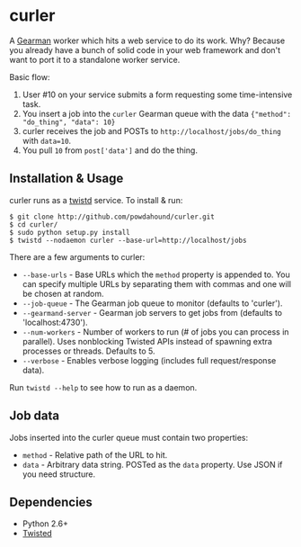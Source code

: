 curler
=======

A [Gearman][gm] worker which hits a web service to do its work. Why? Because you already have a bunch of solid code in your web framework and don't want to port it to a standalone worker service.

Basic flow:

1. User #10 on your service submits a form requesting some time-intensive task.
1. You insert a job into the `curler` Gearman queue with the data `{"method": "do_thing", "data": 10}`
1. curler receives the job and POSTs to `http://localhost/jobs/do_thing` with `data=10`.
1. You pull `10` from `post['data']` and do the thing.

Installation & Usage
--------------------
curler runs as a [twistd](http://linux.die.net/man/1/twistd) service. To install & run:

    $ git clone http://github.com/powdahound/curler.git
    $ cd curler/
    $ sudo python setup.py install
    $ twistd --nodaemon curler --base-url=http://localhost/jobs

There are a few arguments to curler:

 * `--base-urls` - Base URLs which the `method` property is appended to. You can specify multiple URLs by separating them with commas and one will be chosen at random.
 * `--job-queue` - The Gearman job queue to monitor (defaults to 'curler').
 * `--gearmand-server` - Gearman job servers to get jobs from (defaults to 'localhost:4730').
 * `--num-workers` - Number of workers to run (# of jobs you can process in parallel). Uses nonblocking Twisted APIs instead of spawning extra processes or threads. Defaults to 5.
 * `--verbose` - Enables verbose logging (includes full request/response data).

Run `twistd --help` to see how to run as a daemon.

Job data
-------

Jobs inserted into the curler queue must contain two properties:

 * `method` - Relative path of the URL to hit.
 * `data` - Arbitrary data string. POSTed as the `data` property. Use JSON if you need structure.

Dependencies
-------------
 * Python 2.6+
 * [Twisted](http://twistedmatrix.com/trac/)

[gm]: http://gearman.org
